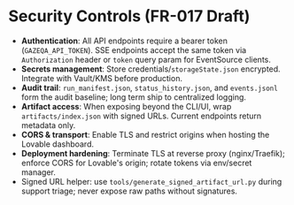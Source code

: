 # Security Controls (FR-017 Draft)

- **Authentication**: All API endpoints require a bearer token (`GAZEQA_API_TOKEN`). SSE endpoints accept the same token via `Authorization` header or `token` query param for EventSource clients.
- **Secrets management**: Store credentials/`storageState.json` encrypted. Integrate with Vault/KMS before production.
- **Audit trail**: `run_manifest.json`, `status_history.json`, and `events.jsonl` form the audit baseline; long term ship to centralized logging.
- **Artifact access**: When exposing beyond the CLI/UI, wrap `artifacts/index.json` with signed URLs. Current endpoints return metadata only.
- **CORS & transport**: Enable TLS and restrict origins when hosting the Lovable dashboard.
- **Deployment hardening**: Terminate TLS at reverse proxy (nginx/Traefik); enforce CORS for Lovable's origin; rotate tokens via env/secret manager.
- Signed URL helper: use `tools/generate_signed_artifact_url.py` during support triage; never expose raw paths without signatures.

